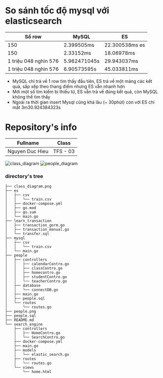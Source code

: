 # So sánh tốc độ mysql với elasticsearch
| Số row | MySQL |  ES  |
| ------ |  ----- | ----- |
| 150 | 2.399505ms | 22.300538ms es |
| 150 | 2.33152ms | 18.06978ms |
| 1 triệu 048 nghìn 576 | 5.962471045s | 29.943037ms |
| 1 triệu 048 nghìn 576 | 6.90573595s | 45.033811ms |
- MySQL chỉ trả về 1 row tìm thấy đầu tiên, ES trả về một mảng các kết quả, sắp xếp theo thang điểm nhưng ES vẫn nhanh hơn
- Mới một số tìm kiếm bị thiếu từ, ES vẫn trả về đúng kết quả, còn MySQL không thể tìm thấy
- Ngoài ra thời gian insert Mysql cũng khá lâu (~ 30phút) còn với ES chỉ mất 3m30.924384323s


# Repository's info

|     Fullname    |    Class     |
|-----------------|--------------|
| Nguyen Duc Hieu |   TFS - 03   |

![class_diagram](https://res.cloudinary.com/duchieu/image/upload/v1630716224/test/itbjzexbfdel3qsy6rhp.png)
![people_diagram](https://res.cloudinary.com/duchieu/image/upload/v1630716198/test/zqyxsuq9q0bq8cxytlfy.png)

### directory's tree

```
├── class_diagram.png
├── es
│   ├── csv
│   │   └── train.csv
│   ├── docker-compose.yml
│   ├── go.mod
│   ├── go.sum
│   └── main.go
├── learn_transaction
│   ├── transaction_gorm.go
│   ├── transaction_manual.go
│   └── transfer.sql
├── mysql
│   ├── csv
│   │   └── train.csv
│   └── main.go
├── people
│   ├── controllers
│   │   ├── calendarContro.go
│   │   ├── classContro.go
│   │   ├── homecontro.go
│   │   ├── studentContro.go
│   │   └── teacherContro.go
│   ├── database
│   │   └── connectDB.go
│   ├── main.go
│   ├── people.sql
│   └── routes
│       └── routes.go
├── people.png
├── people.sql
├── README.md
└── search_engine
    ├── controllers
    │   ├── HomeContro.go
    │   └── SearchContro.go
    ├── docker-compose.yml
    ├── main.go
    ├── models
    │   └── elastic_search.go
    ├── routes
    │   └── routes.go
    └── views
        └── home.html
```
